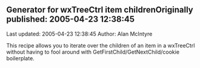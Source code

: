 ## Generator for wxTreeCtrl item childrenOriginally published: 2005-04-23 12:38:45 
Last updated: 2005-04-23 12:38:45 
Author: Alan McIntyre 
 
This recipe allows you to iterate over the children of an item in a wxTreeCtrl without having to fool around with GetFirstChild/GetNextChild/cookie boilerplate.